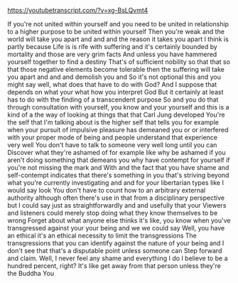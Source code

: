 https://youtubetranscript.com/?v=xg-BsLQvmt4

 If you're not united within yourself and you need to be united in relationship to a higher purpose to be united within yourself Then you're weak and the world will take you apart and and and the reason it takes you apart I think is partly because Life is is rife with suffering and it's certainly bounded by mortality and those are very grim facts And unless you have hammered yourself together to find a destiny That's of sufficient nobility so that that so that those negative elements become tolerable then the suffering will take you apart and and and demolish you and So it's not optional this and you might say well, what does that have to do with God? And I suppose that depends on what your what how you interpret God But it certainly at least has to do with the finding of a transcendent purpose So and you do that through consultation with yourself, you know and your yourself and this is a kind of a the way of looking at things that that Carl Jung developed You're the self that I'm talking about is the higher self that tells you for example when your pursuit of impulsive pleasure has demeaned you or or interfered with your proper mode of being and people understand that experience very well You don't have to talk to someone very well long until you can Discover what they're ashamed of for example like why be ashamed if you aren't doing something that demeans you why have contempt for yourself if you're not missing the mark and With and the fact that you have shame and self-contempt indicates that there's something in you that's striving beyond what you're currently investigating and and for your libertarian types like I would say look You don't have to count how to an arbitrary external authority although often there's use in that from a disciplinary perspective but I could say just as straightforwardly and and usefully that your Viewers and listeners could merely stop doing what they know themselves to be wrong Forget about what anyone else thinks it's like, you know when you've transgressed against your your being and we we could say Well, you have an ethical it's an ethical necessity to limit the transgressions The transgressions that you can identify against the nature of your being and I don't see that that's a disputable point unless someone can Step forward and claim. Well, I never feel any shame and everything I do I believe to be a hundred percent, right? It's like get away from that person unless they're the Buddha You